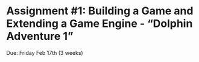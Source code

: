# Assignment #1:  Building a Game and Extending a Game Engine - “Dolphin Adventure 1”

Due: Friday Feb 17th  (3 weeks)